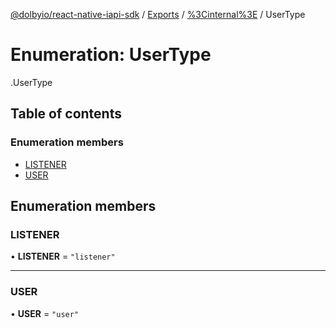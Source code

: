 [@dolbyio/react-native-iapi-sdk](../README.md) / [Exports](../modules.md) / [%3Cinternal%3E](../modules/_internal_.md) / UserType

# Enumeration: UserType

[<internal>](../modules/_internal_.md).UserType

## Table of contents

### Enumeration members

- [LISTENER](_internal_.UserType.md#listener)
- [USER](_internal_.UserType.md#user)

## Enumeration members

### LISTENER

• **LISTENER** = `"listener"`

___

### USER

• **USER** = `"user"`
